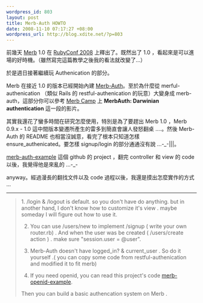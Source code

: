 ```yaml
--- 
wordpress_id: 803
layout: post
title: Merb-Auth HOWTO
date: 2008-11-10 07:17:27 +08:00
wordpress_url: http://blog.xdite.net/?p=803
---
```

前幾天 <a href="http://www.merbivore.com/">Merb</a> 1.0 在 <a href="http://rubyconf.org/">RubyConf 2008</a> 上釋出了。既然出了 1.0 ，看起來是可以進場的好時機。（雖然寫完這篇教學之後我的看法就改變了...）

於是週日接著繼續玩 Authenication 的部分。

Merb 在接近 1.0 的版本已經開始內建 <a href="http://github.com/wycats/merb/tree/master/merb-auth">Merb-Auth</a>。至於為什麼從 merful-authenication （類似 Rails 的 restful-authenication 的玩意）大變身成 merb-auth，這部分你可以參考 <a href="http://www.merbcamp.com/video">Merb Camp</a> 上 <strong>MerbAuth: Darwinian authentication</strong> 這一段的影片。

其實我還花了蠻多時間在研究怎麼使用，特別是為了要趕出 Merb 1.0 ，Merb 0.9.x - 1.0 這中間版本變遷所產生的雷多到簡直會讓人發怒翻桌 ....。然後 Merb-Auth 的 README 也相當沒誠意，看完了根本只知道怎樣 ensure_authenicated。要怎樣 signup/login 的部分通通沒有說 ...-_-|||。

<a href="http://github.com/RichGuk/merb-auth-example/tree/master">merb-auth-example</a> 這個 github 的 project ，翻完 controller 和 view 的 code 以後，我覺得他是來亂的 ...-_-

anyway。經過漫長的翻找文件以及 code 過程以後，我還是摸出怎麼實作的方式 ...

----


<blockquote>1. /login & /logout is default. so you don't have do anything. but in another hand, I don't know how to customize it's view . maybe someday I will figure out how to use it.

2. You can use /users/new to implement /signup ( write your own router.rb) . And when the user was be created ( /users/create action ) . make sure "session.user = @user".

3. Merb-Auth doesn't have logged_in? & current_user . So do it yourself .( you can copy some code from restful-authenication and modified it to fit merb)

4. If you need openid, you can read this project's code <a href="http://github.com/atmos/merb-openid-example/tree/master">merb-openid-example</a>.

Then you can build a basic authencation system on Merb .</blockquote>

